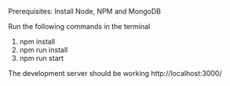 Prerequisites:
Install Node, NPM and MongoDB

Run the following commands in the terminal

1. npm install
2. npm run install
3. npm run start

The development server should be working http://localhost:3000/
